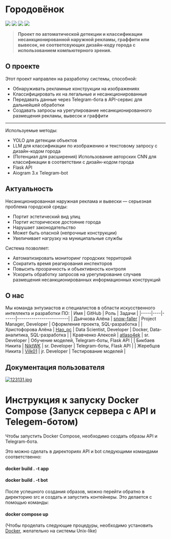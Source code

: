 # Городовёнок
![](https://img.shields.io/badge/Made_by-Рекламщики-yellow) ![](https://img.shields.io/badge/Forum-БММ2025-green) ![](https://img.shields.io/badge/Sponsored_by-НКЭиВТ-blue) ![](https://img.shields.io/badge/Employeer-SITRONICS-purple) 
> **Проект по автоматической детекции и классификации несанкционированной наружной рекламы, граффити или вывесок, не соответсвующих дизайн-коду города с использованием компьютерного зрения.**

## О проекте

Этот проект направлен на разработку системы, способной:
- Обнаруживать рекламные конструкции на изображениях
- Классифицировать их на легальные и несанкционированные
- Передавать данные через Telegram-бота в API-сервис для дальнейшей обработки
- Создавать запросы на урегулирование несанкционированного размещения рекламы, вывесок и граффити
---
Используемые методы: 
- YOLO для детекции объектов
- LLM для классификации по изображению и текстовому запросу с дизайн-кодом города
- (Потенциал для расширения) Использование авторских CNN для классификации в соответствии с дизайн-кодом города
- Flask API
- Aiogram 3.x Telegram-bot

## Актуальность

Несанкционированная наружная реклама и вывески — серьезная проблема городской среды:
- Портит эстетический вид улиц
- Портит историческое достояние города
- Нарушает законодательство
- Может быть опасной (непрочные конструкции)
- Увеличивает нагрузку на муниципальные службы

Система позволяет:
- Автоматизировать мониторинг городских территорий
- Сократить время реагирования инспекторов
- Повысить прозрачность и объективность контроля
- Ускорить обработку запросов на урегулирование случаев размещения несанкционированных информационных конструкций

## О нас
Мы команда энтузиастов и специалистов в области искусственного интеллекта и разработки ПО:
| Имя | GitHub | Роль | Задачи |
|-----|----|------|-------------------------|
| Дьячкова Алёна | [snow-faller](https://github.com/snow-faller "Дьячкова Алёна") | Project Manager, Developer | Оформление проекта, SQL-разработка |
| Христофорова Алёна | [Hao_pc](https://github.com/hao-pc "Христофорова Алёна") | Data Scientist, Developer | Docker, Data-аналитика, SQL-разработка |
| Кравченко Алексей | [atlaso4ek](https://github.com/ATLASO4EK "Кравченко Алексей") | sr. Developer | Обучение моделей, Telegram-боты, Flask API |
| Бикбаев Никита | [NiktWK](https://github.com/NiktWK "Бикбаев Никита") | sr. Developer | Telegram-боты, Flask API |
| Жеребцов Никита | [Vilk01](https://github.com/Vilk01 "Жеребцов Никита") | jr. Developer | Тестирование моделей |


## Документация пользователя

[![123131.jpg](https://i.postimg.cc/kX6MsqS4/123131.jpg)](https://postimg.cc/Yh7wqcbK)

# Инструкция к запуску Docker Compose (Запуск сервера с API и Telegem-ботом)


Чтобы запустить Docker Compose, необходимо создать образы API и Telegram-бота.

Это можно сделать в директориях API и bot следующими командами соответственно:

#### docker build . -t app

#### docker build . -t bot

После успешного создания образов, можно перейти обратно в директорию src и создать и запустить контейнеры. Это делается с помощью команды:

#### docker compose up

(Чтобы проделать следующие процедуры, необходимо установить [Docker](https://www.docker.com/products/docker-desktop/), желательно на системы Unix-like)
